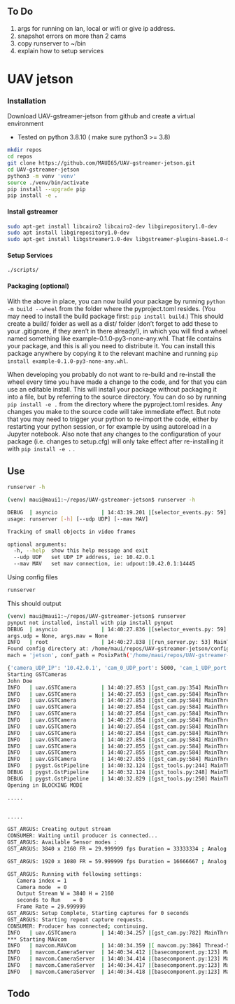 
## To Do
1. args for running on lan, local or wifi or give ip address.
2. snapshot errors on more than 2 cams
3. copy runserver to ~/bin
4. explain how to setup services




# UAV jetson


### Installation
Download UAV-gstreamer-jetson from github and create a virtual environment
- Tested on python 3.8.10  ( make sure python3 >= 3.8)

``` sh
mkdir repos
cd repos
git clone https://github.com/MAUI65/UAV-gstreamer-jetson.git
cd UAV-gstreamer-jetson
python3 -m venv 'venv'
source ./venv/bin/activate
pip install --upgrade pip
pip install -e .
```

#### Install gstreamer

``` sh
sudo apt-get install libcairo2 libcairo2-dev libgirepository1.0-dev
sudo apt install libgirepository1.0-dev
sudo apt-get install libgstreamer1.0-dev libgstreamer-plugins-base1.0-dev libgstreamer-plugins-bad1.0-dev gstreamer1.0-plugins-base gstreamer1.0-plugins-good gstreamer1.0-plugins-bad gstreamer1.0-plugins-ugly gstreamer1.0-libav gstreamer1.0-tools gstreamer1.0-x gstreamer1.0-alsa gstreamer1.0-gl gstreamer1.0-gtk3 gstreamer1.0-qt5 gstreamer1.0-pulseaudio
```

#### Setup Services

``` sh
./scripts/
```
#### Packaging (optional)
With the above in place, you can now build your package by running `python -m build --wheel` from the folder where the pyproject.toml resides. (You may need to install the build package first: `pip install build`.) This should create a build/ folder as well as a dist/ folder (don’t forget to add these to your .gitignore, if they aren’t in there already!), in which you will find a wheel named something like example-0.1.0-py3-none-any.whl. That file contains your package, and this is all you need to distribute it. You can install this package anywhere by copying it to the relevant machine and running `pip install example-0.1.0-py3-none-any.whl`.

When developing you probably do not want to re-build and re-install the wheel every time you have made a change to the code, and for that you can use an editable install. This will install your package without packaging it into a file, but by referring to the source directory. You can do so by running `pip install -e .` from the directory where the pyproject.toml resides. Any changes you make to the source code will take immediate effect. But note that you may need to trigger your python to re-import the code, either by restarting your python session, or for example by using autoreload in a Jupyter notebook. Also note that any changes to the configuration of your package (i.e. changes to setup.cfg) will only take effect after re-installing it with `pip install -e .` .

## Use
``` sh
runserver -h

(venv) maui@maui1:~/repos/UAV-gstreamer-jetson$ runserver -h

DEBUG  | asyncio              | 14:43:19.201 |[selector_events.py: 59] MainThread | Using selector: EpollSelector
usage: runserver [-h] [--udp UDP] [--mav MAV]

Tracking of small objects in video frames

optional arguments:
  -h, --help  show this help message and exit
  --udp UDP   set UDP IP address, ie: 10.42.0.1
  --mav MAV   set mav connection, ie: udpout:10.42.0.1:14445
```

Using config files


``` sh
runserver
```

This should output

``` sh
(venv) maui@maui1:~/repos/UAV-gstreamer-jetson$ runserver 
pynput not installed, install with pip install pynput
DEBUG  | asyncio              | 14:40:27.836 |[selector_events.py: 59] MainThread | Using selector: EpollSelector
args.udp = None, args.mav = None
INFO   | root                 | 14:40:27.838 |[run_server.py: 53] MainThread | boot_time_str = boot_time_str = '2024-05-15|14:40:27'
Found config directory at: /home/maui/repos/UAV-gstreamer-jetson/config
mach = 'jetson', conf_path = PosixPath('/home/maui/repos/UAV-gstreamer-jetson/config') mav_connection = 'udpout:10.42.0.1:14445' udp_ip = '10.42.0.1' 

{'camera_UDP_IP': '10.42.0.1', 'cam_0_UDP_port': 5000, 'cam_1_UDP_port': 5001, 'cam_2_UDP_port': 5002, 'cam_3_UDP_port': 5003, 'cam_0_flip_method': 2, 'cam_1_flip_method': 0, 'cam_2_flip_method': 2, 'cam_3_flip_method': 2, 'cam_0_pylon_id': 40407095, 'cam_1_pylon_id': 40407090, 'cam_10_UDP_port': 5010, 'UDP_bitrate': 5000000, 'usb_mount_command': '', 'image_save_path': 'snapshots', 'basler_raw_width': 3840, 'basler_raw_height': 2160, 'basler_raw_fps': 6, 'basler_stream_width': 1920, 'basler_stream_height': 1080, 'basler_stream_fps': 6, 'basler_snapshot_width': 3840, 'basler_snapshot_height': 2160, 'basler_snapshot_fps': 3, 'rpi_raw_width': 3840, 'rpi_raw_height': 2160, 'rpi_raw_fps': 6, 'rpi_stream_width': 1920, 'rpi_stream_height': 1080, 'rpi_stream_fps': 6, 'rpi_snapshot_width': 3840, 'rpi_snapshot_height': 2160, 'rpi_snapshot_fps': 3, 'mavlink': {'connection': 'udpout:10.42.0.1:14445'}}
Starting GSTCameras
John Doe                        
INFO   | uav.GSTCamera        | 14:40:27.853 |[gst_cam.py:354] MainThread | GSTCamera Started
INFO   | uav.GSTCamera        | 14:40:27.853 |[gst_cam.py:584] MainThread | Setting cam_0_flip_method = 2
INFO   | uav.GSTCamera        | 14:40:27.853 |[gst_cam.py:584] MainThread | Setting cam_0_pylon_id = 40407095
INFO   | uav.GSTCamera        | 14:40:27.854 |[gst_cam.py:584] MainThread | Setting basler_raw_width = 3840
INFO   | uav.GSTCamera        | 14:40:27.854 |[gst_cam.py:584] MainThread | Setting basler_raw_height = 2160
INFO   | uav.GSTCamera        | 14:40:27.854 |[gst_cam.py:584] MainThread | Setting basler_raw_fps = 6
INFO   | uav.GSTCamera        | 14:40:27.854 |[gst_cam.py:584] MainThread | Setting camera_UDP_IP = 10.42.0.1
INFO   | uav.GSTCamera        | 14:40:27.854 |[gst_cam.py:584] MainThread | Setting cam_0_UDP_port = 5000
INFO   | uav.GSTCamera        | 14:40:27.854 |[gst_cam.py:584] MainThread | Setting UDP_bitrate = 5000000
INFO   | uav.GSTCamera        | 14:40:27.855 |[gst_cam.py:584] MainThread | Setting basler_stream_width = 1920
INFO   | uav.GSTCamera        | 14:40:27.855 |[gst_cam.py:584] MainThread | Setting basler_stream_height = 1080
INFO   | uav.GSTCamera        | 14:40:27.855 |[gst_cam.py:584] MainThread | Setting basler_stream_fps = 6
INFO   | pygst.GstPipeline    | 14:40:32.124 |[gst_tools.py:244] MainThread | Starting GstPipeline: pylonsrc device-serial-number="40407095" ! video/x-raw, width=3840, height=2160, format=YUY2, framerate=6/1 ! nvvidconv flip-method=2 ! interpipesink name=cam_0 
DEBUG  | pygst.GstPipeline    | 14:40:32.124 |[gst_tools.py:248] MainThread | GstPipeline Setting pipeline state to PLAYING ... 
DEBUG  | pygst.GstPipeline    | 14:40:32.829 |[gst_tools.py:250] MainThread | GstPipeline Pipeline state set to PLAYING 
Opening in BLOCKING MODE 

.....


.....

GST_ARGUS: Creating output stream
CONSUMER: Waiting until producer is connected...
GST_ARGUS: Available Sensor modes :
GST_ARGUS: 3840 x 2160 FR = 29.999999 fps Duration = 33333334 ; Analog Gain range min 1.000000, max 22.250000; Exposure Range min 13000, max 683709000;

GST_ARGUS: 1920 x 1080 FR = 59.999999 fps Duration = 16666667 ; Analog Gain range min 1.000000, max 22.250000; Exposure Range min 13000, max 683709000;

GST_ARGUS: Running with following settings:
   Camera index = 1 
   Camera mode  = 0 
   Output Stream W = 3840 H = 2160 
   seconds to Run    = 0 
   Frame Rate = 29.999999 
GST_ARGUS: Setup Complete, Starting captures for 0 seconds
GST_ARGUS: Starting repeat capture requests.
CONSUMER: Producer has connected; continuing.
INFO   | uav.GSTCamera        | 14:40:34.257 |[gst_cam.py:782] MainThread | Video streaming "gstreamer_udpsink" stopped (paused) on port 5003
*** Starting MAVcom
INFO   | mavcom.MAVCom        | 14:40:34.359 |[ mavcom.py:386] Thread-5 | MAVLink Mav2: True, source_system: 222
INFO   | mavcom.CameraServer  | 14:40:34.412 |[basecomponent.py:123] MainThread | Component Started self.source_component = 100, self.mav_type = 30, self.source_system = 222
INFO   | mavcom.CameraServer  | 14:40:34.414 |[basecomponent.py:123] MainThread | Component Started self.source_component = 101, self.mav_type = 30, self.source_system = 222
INFO   | mavcom.CameraServer  | 14:40:34.417 |[basecomponent.py:123] MainThread | Component Started self.source_component = 102, self.mav_type = 30, self.source_system = 222
INFO   | mavcom.CameraServer  | 14:40:34.418 |[basecomponent.py:123] MainThread | Component Started self.source_component = 103, self.mav_type = 30, self.source_system = 222
```


## Todo
